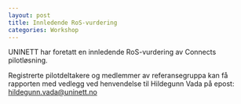 ```yaml
---
layout: post
title: Innledende RoS-vurdering
categories: Workshop
---
```


UNINETT har foretatt en innledende RoS-vurdering av Connects pilotløsning. 

<!--MORE-->

Registrerte pilotdeltakere og medlemmer av referansegruppa kan få rapporten med vedlegg ved henvendelse til Hildegunn Vada på epost: <hildegunn.vada@uninett.no>